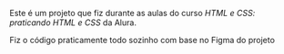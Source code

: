 Este é um projeto que fiz durante as aulas do curso *HTML e CSS: praticando HTML e CSS* da Alura.

Fiz o código praticamente todo sozinho com base no Figma do projeto
